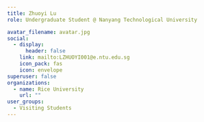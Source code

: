```yaml
---
title: Zhuoyi Lu
role: Undergraduate Student @ Nanyang Technological University

avatar_filename: avatar.jpg
social:
  - display:
      header: false
    link: mailto:LZHUOYI001@e.ntu.edu.sg
    icon_pack: fas
    icon: envelope
superuser: false
organizations:
  - name: Rice University
    url: ""
user_groups:
  - Visiting Students
---
```

